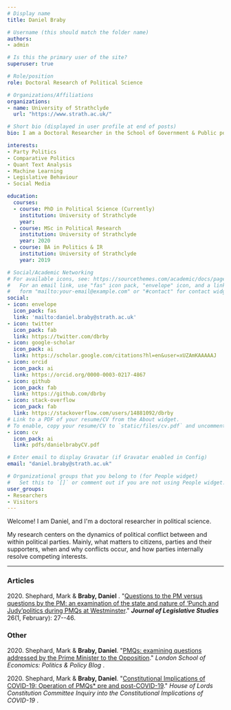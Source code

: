 ```yaml
---
# Display name
title: Daniel Braby

# Username (this should match the folder name)
authors:
- admin

# Is this the primary user of the site?
superuser: true

# Role/position
role: Doctoral Research of Political Science

# Organizations/Affiliations
organizations:
- name: University of Strathclyde
  url: "https://www.strath.ac.uk/"

# Short bio (displayed in user profile at end of posts)
bio: I am a Doctoral Researcher in the School of Government & Public policy at the University of Strathclyde. I apply Quantitative Text Analysis and Machine Learning to understand opinions, preferences and positions.

interests:
- Party Politics
- Comparative Politics
- Quant Text Analysis
- Machine Learning 
- Legislative Behaviour
- Social Media

education:
  courses:
  - course: PhD in Political Science (Currently)
    institution: University of Strathclyde
    year: 
  - course: MSc in Political Research
    institution: University of Strathclyde
    year: 2020
  - course: BA in Politics & IR
    institution: University of Strathclyde
    year: 2019

# Social/Academic Networking
# For available icons, see: https://sourcethemes.com/academic/docs/page-builder/#icons
#   For an email link, use "fas" icon pack, "envelope" icon, and a link in the
#   form "mailto:your-email@example.com" or "#contact" for contact widget.
social:
- icon: envelope
  icon_pack: fas
  link: 'mailto:daniel.braby@strath.ac.uk'
- icon: twitter
  icon_pack: fab
  link: https://twitter.com/dbrby
- icon: google-scholar
  icon_pack: ai
  link: https://scholar.google.com/citations?hl=en&user=xUZAmKAAAAAJ
- icon: orcid
  icon_pack: ai
  link: https://orcid.org/0000-0003-0217-4867
- icon: github
  icon_pack: fab
  link: https://github.com/dbrby
- icon: stack-overflow
  icon_pack: fab
  link: https://stackoverflow.com/users/14881092/dbrby
# Link to a PDF of your resume/CV from the About widget.
# To enable, copy your resume/CV to `static/files/cv.pdf` and uncomment the lines below.
- icon: cv
  icon_pack: ai
  link: pdfs/danielbrabyCV.pdf

# Enter email to display Gravatar (if Gravatar enabled in Config)
email: "daniel.braby@strath.ac.uk"

# Organizational groups that you belong to (for People widget)
#   Set this to `[]` or comment out if you are not using People widget.
user_groups:
- Researchers
- Visitors
---
```



Welcome! I am Daniel, and I'm a doctoral researcher in political science.

My research centers on the dynamics of political conflict between and within political parties. Mainly, what matters to citizens, parties and their supporters, when and why conflicts occur, and how parties internally resolve competing interests.

---

### Articles

2020\. Shephard, Mark & **Braby, Daniel** . "[Questions to the PM versus questions by the PM: an examination of the state and nature of ‘Punch and Judy’politics during PMQs at Westminster](https://www.tandfonline.com/doi/abs/10.1080/13572334.2020.1727668)."  _**Journal of Legislative Studies**_ 26(1, February): 27--46. 

### Other

2020\. Shephard, Mark & **Braby, Daniel**. "[PMQs: examining questions addressed by the Prime Minister to the Opposition](https://blogs.lse.ac.uk/politicsandpolicy/pmqs-questions-by-the-pm/)." _London School of Economics: Politics & Policy Blog_ .

2020\. Shephard, Mark & **Braby, Daniel**. "[Constitutional Implications of COVID-19: Operation of PMQs* pre and post-COVID-19](https://committees.parliament.uk/writtenevidence/10709/html/)." _House of Lords Constitution Committee Inquiry into the Constitutional Implications of COVID-19_ .


